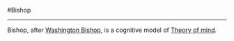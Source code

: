 #Bishop
______

Bishop, after [Washington Bishop](http://en.wikipedia.org/wiki/Washington_Irving_Bishop), is a cognitive model of [Theory of mind](http://en.wikipedia.org/wiki/Theory_of_mind).
